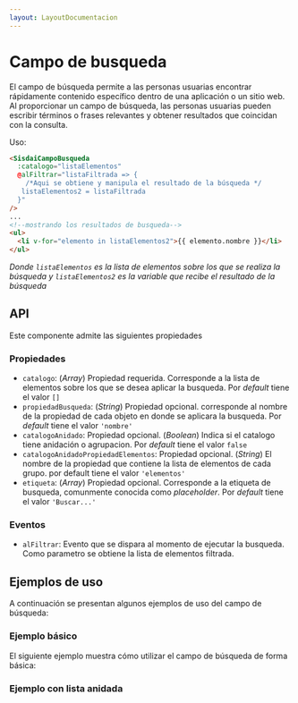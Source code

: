 ```yaml
---
layout: LayoutDocumentacion
---
```


# Campo de busqueda

El campo de búsqueda permite a las personas usuarias encontrar rápidamente contenido específico dentro de una aplicación o un sitio web. Al proporcionar un campo de búsqueda, las personas usuarias pueden escribir términos o frases relevantes y obtener resultados que coincidan con la consulta.

Uso:

```html
<SisdaiCampoBusqueda
  :catalogo="listaElementos"
  @alFiltrar="listaFiltrada => {
    /*Aqui se obtiene y manipula el resultado de la búsqueda */
   listaElementos2 = listaFiltrada
  }"
/>
...
<!--mostrando los resultados de busqueda-->
<ul>
  <li v-for="elemento in listaElementos2">{{ elemento.nombre }}</li>
</ul>
```

_Donde `listaElementos` es la lista de elementos sobre los que se realiza la búsqueda y `listaElementos2` es la variable que recibe el resultado de la búsqueda_

<section id="api">

## API

Este componente admite las siguientes propiedades

### Propiedades

- `catalogo`: (_Array_) Propiedad requerida. Corresponde a la lista de elementos sobre los que se desea aplicar la busqueda. Por _default_ tiene el valor `[]`
- `propiedadBusqueda`: (_String_) Propiedad opcional. corresponde al nombre de la propiedad de cada objeto en donde se aplicara la busqueda. Por _default_ tiene el valor `'nombre'`
- `catalogoAnidado`: Propiedad opcional. (_Boolean_) Indica si el catalogo tiene anidación o agrupacion. Por _default_ tiene el valor `false`
- `catalogoAnidadoPropiedadElementos`: Propiedad opcional. (_String_) El nombre de la propiedad que contiene la lista de elementos de cada grupo. por default tiene el valor `'elementos'`
- `etiqueta`: (_Array_) Propiedad opcional. Corresponde a la etiqueta de busqueda, comunmente conocida como _placeholder_. Por _default_ tiene el valor `'Buscar...'`

### Eventos

- `alFiltrar`: Evento que se dispara al momento de ejecutar la busqueda. Como parametro se obtiene la lista de elementos filtrada.

</section>

<section id="ejemplos">

## Ejemplos de uso

</section>

A continuación se presentan algunos ejemplos de uso del campo de búsqueda:

### Ejemplo básico

El siguiente ejemplo muestra cómo utilizar el campo de búsqueda de forma básica:

<utils-ejemplo-doc ruta="campo-busqueda/basico.vue"/>

### Ejemplo con lista anidada

<utils-ejemplo-doc ruta="campo-busqueda/catalogo-anidado.vue"/>
